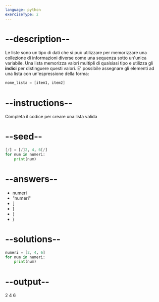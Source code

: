```yaml
---
language: python
exerciseType: 2
---
```


# --description--

Le liste sono un tipo di dati che si può utilizzare per memorizzare una collezione di informazioni diverse come una sequenza sotto un'unica variabile.
Una lista memorizza valori multipli di qualsiasi tipo e utilizza gli **indici** per distinguere questi valori.
E' possibile assegnare gli elementi ad una lista con un'espressione della forma:
```python
nome_lista = [item1, item2]
```

# --instructions--

Completa il codice per creare una lista valida

# --seed--

```python
[/] = [/]2, 4, 6[/]
for num in numeri:
    print(num)
```

# --answers--

- numeri
- "numeri"
- [
- ]
- (
- )

# --solutions--

```python
numeri = [2, 4, 6]
for num in numeri:
    print(num)
```

# --output--

2
4
6
